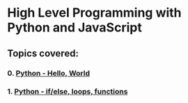 # High Level Programming with Python and JavaScript

## Topics covered:
### 0. [Python - Hello, World](https://github.com/GideonBature/alx-higher_level_programming/tree/main/0x00-python-hello_world)
### 1. [Python - if/else, loops, functions](https://github.com/GideonBature/alx-higher_level_programming/tree/main/0x01-python-if_else_loops_functions)
